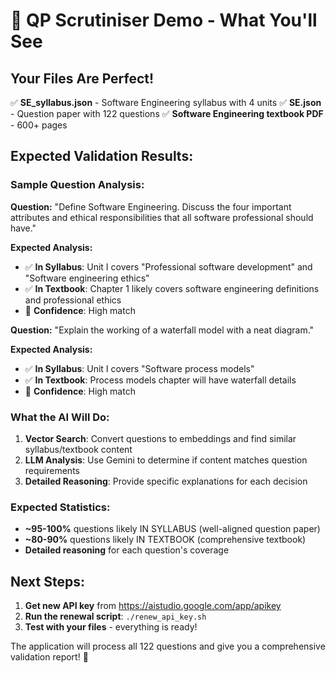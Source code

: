 # 🎯 QP Scrutiniser Demo - What You'll See

## Your Files Are Perfect! 

✅ **SE_syllabus.json** - Software Engineering syllabus with 4 units
✅ **SE.json** - Question paper with 122 questions 
✅ **Software Engineering textbook PDF** - 600+ pages

## Expected Validation Results:

### Sample Question Analysis:

**Question:** "Define Software Engineering. Discuss the four important attributes and ethical responsibilities that all software professional should have."

**Expected Analysis:**
- ✅ **In Syllabus**: Unit I covers "Professional software development" and "Software engineering ethics"
- ✅ **In Textbook**: Chapter 1 likely covers software engineering definitions and professional ethics
- 🎯 **Confidence**: High match

**Question:** "Explain the working of a waterfall model with a neat diagram."

**Expected Analysis:**
- ✅ **In Syllabus**: Unit I covers "Software process models" 
- ✅ **In Textbook**: Process models chapter will have waterfall details
- 🎯 **Confidence**: High match

### What the AI Will Do:

1. **Vector Search**: Convert questions to embeddings and find similar syllabus/textbook content
2. **LLM Analysis**: Use Gemini to determine if content matches question requirements
3. **Detailed Reasoning**: Provide specific explanations for each decision

### Expected Statistics:
- **~95-100%** questions likely IN SYLLABUS (well-aligned question paper)
- **~80-90%** questions likely IN TEXTBOOK (comprehensive textbook)
- **Detailed reasoning** for each question's coverage

## Next Steps:

1. **Get new API key** from https://aistudio.google.com/app/apikey
2. **Run the renewal script**: `./renew_api_key.sh`
3. **Test with your files** - everything is ready!

The application will process all 122 questions and give you a comprehensive validation report! 🚀
